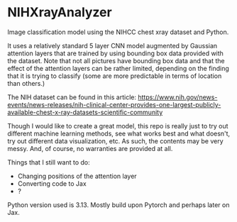 # NIHXrayAnalyzer
Image classification model using the NIHCC chest xray dataset and Python.

It uses a relatively standard 5 layer CNN model augmented by Gaussian attention layers that are trained by using bounding box data provided with the dataset. Note that not all pictures have bounding box data and that the effect of the attention layers can be rather limited, depending on the finding that it is trying to classify (some are more predictable in terms of location than others.)

The NIH dataset can be found in this article: https://www.nih.gov/news-events/news-releases/nih-clinical-center-provides-one-largest-publicly-available-chest-x-ray-datasets-scientific-community

Though I would like to create a great model, this repo is really just to try out different machine learning methods, see what works best and what doesn't, try out different data visualization, etc. As such, the contents may be very messy. And, of course, no warranties are provided at all.

Things that I still want to do:
* Changing positions of the attention layer
* Converting code to Jax
* ?

Python version used is 3.13. Mostly build upon Pytorch and perhaps later on Jax.
